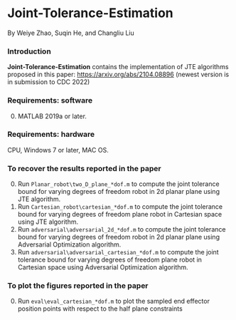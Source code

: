 # Joint-Tolerance-Estimation

By Weiye Zhao, Suqin He, and Changliu Liu

### Introduction
**Joint-Tolerance-Estimation** contains the implementation of JTE algorithms proposed in this paper: https://arxiv.org/abs/2104.08896 (newest version is in submission to CDC 2022)

### Requirements: software

0.	MATLAB 2019a or later.

### Requirements: hardware

CPU, Windows 7 or later, MAC OS.

### To recover the results reported in the paper 
0.	Run `Planar_robot\two_D_plane_*dof.m` to compute the joint tolerance bound for varying degrees of freedom robot in 2d planar plane using JTE algorithm.
0.	Run `Cartesian_robot\cartesian_*dof.m` to compute the joint tolerance bound for varying degrees of freedom plane robot in Cartesian space using JTE algorithm.
0.  Run `adversarial\adversarial_2d_*dof.m` to compute the joint tolerance bound for varying degrees of freedom robot in 2d planar plane using Adversarial Optimization algorithm.
0.  Run `adversarial\adversarial_cartesian_*dof.m` to compute the joint tolerance bound for varying degrees of freedom plane robot in Cartesian space using Adversarial Optimization algorithm.

### To plot the figures reported in the paper
0.	Run `eval\eval_cartesian_*dof.m` to plot the sampled end effector position points with respect to the half plane constraints 
